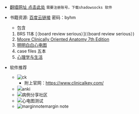 * [翻墙网址 点击此处](https://doubledou.me) `需要注册账号，下载shadowsocks 软件`
* 书籍资源: [百度云链接](https://pan.baidu.com/s/1q09uhbsz2ZTTJ2GLwzIsJw) 密码：byhm
  * 包含
  1. BRS 11本 [（board review serious）](（board review serious）)
  2. [Moore Clinically Oriented Anatomy 7th Edition](https://www.amazon.cn/dp/1451119453/ref=sr_1_fkmr0_2?ie=UTF8&qid=1521302238&sr=8-2-fkmr0&keywords=Moore+Clinically+Oriented+Anatomy+7th+Edition)
  3. [明明白白心电图](https://www.amazon.cn/dp/B00EVERN4C/ref=sr_1_1?ie=UTF8&qid=1521302318&sr=8-1&keywords=%E6%98%8E%E6%98%8E%E7%99%BD%E7%99%BD%E5%BF%83%E7%94%B5%E5%9B%BE)
  4. case files 五本
  5. [心理学与生活](https://www.amazon.cn/dp/B00116TQC0/ref=sr_1_1?ie=UTF8&qid=1521302490&sr=8-1&keywords=%E5%BF%83%E7%90%86%E5%AD%A6%E4%B8%8E%E7%94%9F%E6%B4%BB)

* 软件推荐
  * ![ck](http://os9j59rou.bkt.clouddn.com/8ae050c523f74a81a0c5c4bf9361ee4e.png)
    * 附上官网：https://www.clinicalkey.com/
  * ![](http://os9j59rou.bkt.clouddn.com/5aefbd02027dd56fb105fe4d90263972.png)anki
  * ![病例分享社区](http://os9j59rou.bkt.clouddn.com/3f4b195fd93061c1ff805cbd7f71a127.png)
  * ![心电图测试](http://os9j59rou.bkt.clouddn.com/41c4f659392f790cc95b2084115f76cf.png)
  * ![marginnote](http://os9j59rou.bkt.clouddn.com/37149f088c6a812afbc81c953529b337.png)margin note
